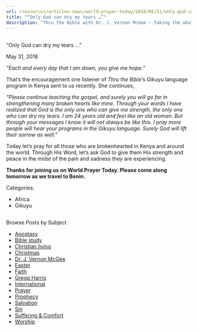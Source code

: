 ```yaml
---
url: /resources/articles-news/world-prayer-today/2018/05/31/only-god-can-dry-my-tears
title: "“Only God can dry my tears …”"
description: "Thru the Bible with Dr. J. Vernon McGee - Taking the whole Word to the whole world"
---
```







## 
 “Only God can dry my tears …”


May 31, 2018
![]()




*“Each and every day that I am down, you give me hope.”*


That’s the encouragement one listener of *Thru the Bible*’s Gikuyu language program in Kenya sent to us recently. She continues,


*“Please continue teaching the gospel, and surely you will go far in strengthening many broken hearts like mine. Through your words I have realized that God is the only one who can give me strength, the only one who can dry my tears. I am 24 years old and feel like an old woman. But through your messages I know it will not always be like this. I pray more people will hear your programs in the Gikuyu language. Surely God will lift their sorrow as well.”*


Today let’s pray for all those who are brokenhearted in Kenya and around the world. Through His Word, let’s ask God to give them His strength and peace in the midst of the pain and sadness they are experiencing.


**Thanks for joining us on World Prayer Today. Please come along tomorrow as we travel to Benin.**



Categories: 


* Africa
* Gikuyu









## 
 Browse Posts by Subject


* [Apostasy](/resources/articles-news/-in-tags/tags/Apostasy)
* [Bible study](/resources/articles-news/-in-tags/tags/Bible-study)
* [Christian living](/resources/articles-news/-in-tags/tags/Christian-living)
* [Christmas](/resources/articles-news/-in-tags/tags/Christmas)
* [Dr. J. Vernon McGee](/resources/articles-news/-in-tags/tags/Dr-J-Vernon-McGee)
* [Easter](/resources/articles-news/-in-tags/tags/easter)
* [Faith](/resources/articles-news/-in-tags/tags/Faith)
* [Gregg Harris](/resources/articles-news/-in-tags/tags/Gregg-Harris)
* [International](/resources/articles-news/-in-tags/tags/International)
* [Prayer](/resources/articles-news/-in-tags/tags/prayer)
* [Prophecy](/resources/articles-news/-in-tags/tags/Prophecy)
* [Salvation](/resources/articles-news/-in-tags/tags/Salvation)
* [Sin](/resources/articles-news/-in-tags/tags/sin)
* [Suffering & Comfort](/resources/articles-news/-in-tags/tags/Suffering-Comfort)
* [Worship](/resources/articles-news/-in-tags/tags/worship)






